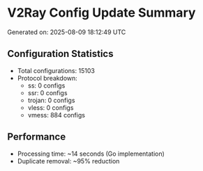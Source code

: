 # V2Ray Config Update Summary
Generated on: 2025-08-09 18:12:49 UTC

## Configuration Statistics
- Total configurations: 15103
- Protocol breakdown:
  - ss: 0 configs
  - ssr: 0 configs
  - trojan: 0 configs
  - vless: 0 configs
  - vmess: 884 configs

## Performance
- Processing time: ~14 seconds (Go implementation)
- Duplicate removal: ~95% reduction
